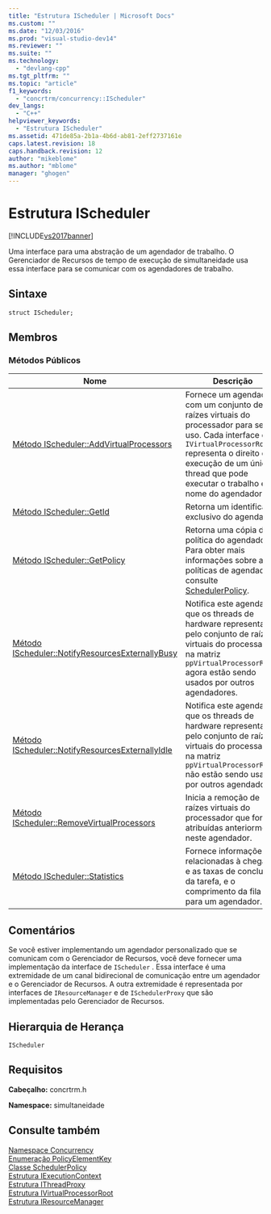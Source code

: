 ```yaml
---
title: "Estrutura IScheduler | Microsoft Docs"
ms.custom: ""
ms.date: "12/03/2016"
ms.prod: "visual-studio-dev14"
ms.reviewer: ""
ms.suite: ""
ms.technology: 
  - "devlang-cpp"
ms.tgt_pltfrm: ""
ms.topic: "article"
f1_keywords: 
  - "concrtrm/concurrency::IScheduler"
dev_langs: 
  - "C++"
helpviewer_keywords: 
  - "Estrutura IScheduler"
ms.assetid: 471de85a-2b1a-4b6d-ab81-2eff2737161e
caps.latest.revision: 18
caps.handback.revision: 12
author: "mikeblome"
ms.author: "mblome"
manager: "ghogen"
---
```

# Estrutura IScheduler
[!INCLUDE[vs2017banner](../../../assembler/inline/includes/vs2017banner.md)]

Uma interface para uma abstração de um agendador de trabalho.  O Gerenciador de Recursos de tempo de execução de simultaneidade usa essa interface para se comunicar com os agendadores de trabalho.  
  
## Sintaxe  
  
```  
struct IScheduler;  
```  
  
## Membros  
  
### Métodos Públicos  
  
|Nome|Descrição|  
|----------|---------------|  
|[Método IScheduler::AddVirtualProcessors](../Topic/IScheduler::AddVirtualProcessors%20Method.md)|Fornece um agendador com um conjunto de raízes virtuais do processador para seu uso.  Cada interface de `IVirtualProcessorRoot` representa o direito da execução de um único thread que pode executar o trabalho em nome do agendador.|  
|[Método IScheduler::GetId](../Topic/IScheduler::GetId%20Method.md)|Retorna um identificador exclusivo do agendador.|  
|[Método IScheduler::GetPolicy](../Topic/IScheduler::GetPolicy%20Method.md)|Retorna uma cópia de política do agendador.  Para obter mais informações sobre as políticas de agendador, consulte [SchedulerPolicy](../../../parallel/concrt/reference/schedulerpolicy-class.md).|  
|[Método IScheduler::NotifyResourcesExternallyBusy](../Topic/IScheduler::NotifyResourcesExternallyBusy%20Method.md)|Notifica este agendador que os threads de hardware representados pelo conjunto de raízes virtuais do processador na matriz `ppVirtualProcessorRoots` agora estão sendo usados por outros agendadores.|  
|[Método IScheduler::NotifyResourcesExternallyIdle](../Topic/IScheduler::NotifyResourcesExternallyIdle%20Method.md)|Notifica este agendador que os threads de hardware representados pelo conjunto de raízes virtuais do processador na matriz `ppVirtualProcessorRoots` não estão sendo usados por outros agendadores.|  
|[Método IScheduler::RemoveVirtualProcessors](../Topic/IScheduler::RemoveVirtualProcessors%20Method.md)|Inicia a remoção de raízes virtuais do processador que foram atribuídas anteriormente neste agendador.|  
|[Método IScheduler::Statistics](../Topic/IScheduler::Statistics%20Method.md)|Fornece informações relacionadas à chegada e as taxas de conclusão da tarefa, e o comprimento da fila para um agendador.|  
  
## Comentários  
 Se você estiver implementando um agendador personalizado que se comunicam com o Gerenciador de Recursos, você deve fornecer uma implementação da interface de `IScheduler` .  Essa interface é uma extremidade de um canal bidirecional de comunicação entre um agendador e o Gerenciador de Recursos.  A outra extremidade é representada por interfaces de `IResourceManager` e de `ISchedulerProxy` que são implementadas pelo Gerenciador de Recursos.  
  
## Hierarquia de Herança  
 `IScheduler`  
  
## Requisitos  
 **Cabeçalho:** concrtrm.h  
  
 **Namespace:** simultaneidade  
  
## Consulte também  
 [Namespace Concurrency](../../../parallel/concrt/reference/concurrency-namespace.md)   
 [Enumeração PolicyElementKey](../Topic/PolicyElementKey%20Enumeration.md)   
 [Classe SchedulerPolicy](../../../parallel/concrt/reference/schedulerpolicy-class.md)   
 [Estrutura IExecutionContext](../Topic/IExecutionContext%20Structure.md)   
 [Estrutura IThreadProxy](../../../parallel/concrt/reference/ithreadproxy-structure.md)   
 [Estrutura IVirtualProcessorRoot](../../../parallel/concrt/reference/ivirtualprocessorroot-structure.md)   
 [Estrutura IResourceManager](../../../parallel/concrt/reference/iresourcemanager-structure.md)